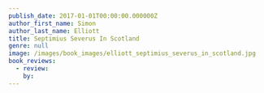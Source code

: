 ```yaml
---
publish_date: 2017-01-01T00:00:00.000000Z
author_first_name: Simon
author_last_name: Elliott
title: Septimius Severus In Scotland
genre: null
image: /images/book_images/elliott_septimius_severus_in_scotland.jpg
book_reviews:
  - review: 
    by: 
---
```

